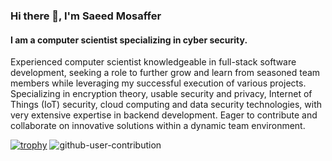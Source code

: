 ### Hi there 👋, I'm Saeed Mosaffer
#### I am a computer scientist specializing in cyber security.
Experienced computer scientist knowledgeable in full-stack software development, seeking a role to further grow and learn from seasoned team members while leveraging my successful execution of various projects.
Specializing in encryption theory, usable security and privacy, Internet of Things (IoT) security, cloud computing and data security technologies, with very extensive expertise in backend development. Eager to contribute and collaborate on innovative solutions within a dynamic team environment.

[![trophy](https://github-profile-trophy.vercel.app/?username=saeedmosaffer)](https://github.com/ryo-ma/github-profile-trophy)
![github-user-contribution](https://github.com/user-attachments/assets/ff8916b6-00ee-4d70-907d-775868030f30)
